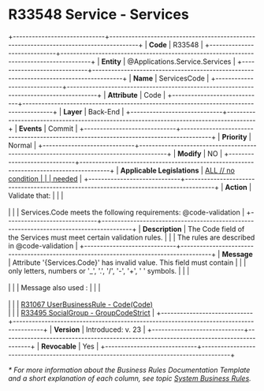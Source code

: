 ﻿---
erp.type: business-rule
erp.entity: Applications.Service.Services
---

# R33548 Service - Services
+-----------------------------+---------------------------------------------------------------------------------------+
| **Code**                    | R33548                                                                                |
+-----------------------------+---------------------------------------------------------------------------------------+
| **Entity**                  | @Applications.Service.Services                                                        |
+-----------------------------+---------------------------------------------------------------------------------------+
| **Name**                    | ServicesCode                                                                          |
+-----------------------------+---------------------------------------------------------------------------------------+
| **Attribute**               | Code                                                                                  |
+-----------------------------+---------------------------------------------------------------------------------------+
| **Layer**                   | Back-End                                                                              |
+-----------------------------+---------------------------------------------------------------------------------------+
| **Events**                  | Commit                                                                                |
+-----------------------------+---------------------------------------------------------------------------------------+
| **Priority**                | Normal                                                                                |
+-----------------------------+---------------------------------------------------------------------------------------+
| **Modify**                  | NO                                                                                    |
+-----------------------------+---------------------------------------------------------------------------------------+
| **Applicable Legislations** | [ALL // no condition                                                                  |
|                             | needed](xref:applicable-legislations)                                                 |
+-----------------------------+---------------------------------------------------------------------------------------+
| **Action**                  | Validate that:                                                                        |
|                             | <br/><br/>                                                                            |
|                             | Services.Code meets the following requirements: @code-validation                      |
+-----------------------------+---------------------------------------------------------------------------------------+
| **Description**             | The Code field of the Services must meet certain validation rules.                    |
|                             | The rules are described in @code-validation                                           |
+-----------------------------+---------------------------------------------------------------------------------------+
| **Message**                 | Attribute \'{Services.Code}\' has invalid value. This field must contain              |
|                             | only letters, numbers or '_', '.', '/', '-', '+', ' ' symbols.                        |
|                             | <br/><br/>                                                                            |
|                             | Message also used :                                                                   |
|                             | <br/><br/>                                                                            |
|                             | [R31067 UserBusinessRule - Code(Code)](R31067.md) <br>                                |
|                             | [R33495 SocialGroup - GroupCodeStrict](R33495.md)                                     |
+-----------------------------+---------------------------------------------------------------------------------------+
| **Version**                 | Introduced: v. 23                                                                      |
+-----------------------------+---------------------------------------------------------------------------------------+
| **Revocable**               | Yes                                                                                    |
+-----------------------------+---------------------------------------------------------------------------------------+

*\* For more information about the Business Rules Documentation Template and a short explanation of each column, see
topic [System Business Rules](../templates/template-description-system-business-rules.md).*
